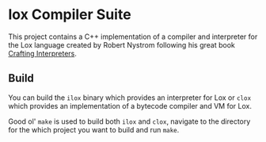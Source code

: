# lox Compiler Suite

This project contains a C++ implementation of a compiler
and interpreter for the Lox language created by Robert Nystrom following his great book [Crafting Interpreters](https://craftinginterpreters.com/).

## Build

You can build the `ilox` binary which provides an interpreter for Lox or `clox` which provides an implementation of a bytecode compiler and VM for Lox.

Good ol' `make` is used to build both `ilox` and `clox`, navigate to the directory for the which project
you want to build and run `make`.